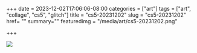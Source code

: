 +++
date = 2023-12-02T17:06:06-08:00
categories = ["art"]
tags = ["art", "collage", "cs5", "glitch"]
title = "cs5-20231202"
slug = "cs5-20231202"
href= ""
summary=""
featuredimg = "/media/art/cs5-20231202.png"

+++

<img src="/media/art/cs5-20231202.png" />
